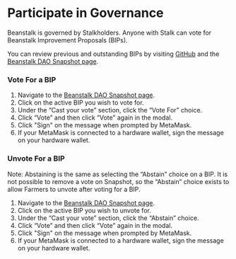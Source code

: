 # Participate in Governance

Beanstalk is governed by Stalkholders. Anyone with Stalk can vote for Beanstalk Improvement Proposals (BIPs).

You can review previous and outstanding BIPs by visiting [GitHub](https://github.com/BeanstalkFarms/Beanstalk/tree/master/bips) and the [Beanstalk DAO Snapshot page](https://snapshot.org/#/beanstalkdao.eth).

### **Vote For a BIP**

1. Navigate to the [Beanstalk DAO Snapshot page](https://snapshot.org/#/beanstalkdao.eth).
2. Click on the active BIP you wish to vote for.
3. Under the “Cast your vote” section, click the “Vote For” choice.
4. Click “Vote” and then click “Vote” again in the modal.
5. Click "Sign" on the message when prompted by MetaMask.
6. If your MetaMask is connected to a hardware wallet, sign the message on your hardware wallet.

### **Unvote For a BIP**

Note: Abstaining is the same as selecting the “Abstain” choice on a BIP. It is not possible to remove a vote on Snapshot, so the “Abstain” choice exists to allow Farmers to unvote after voting for a BIP.

1. Navigate to the [Beanstalk DAO Snapshot page](https://snapshot.org/#/beanstalkdao.eth).
2. Click on the active BIP you wish to unvote for.
3. Under the “Cast your vote” section, click the “Abstain” choice.
4. Click “Vote” and then click “Vote” again in the modal.
5. Click "Sign" on the message when prompted by MetaMask.
6. If your MetaMask is connected to a hardware wallet, sign the message on your hardware wallet.
